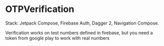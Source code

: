 # OTPVerification
Stack: Jetpack Compose, Firebase Auth, Dagger 2, Navigation Compose.

Verification works on test numbers defined in firebase, but you need a token from google play to work with real numbers
